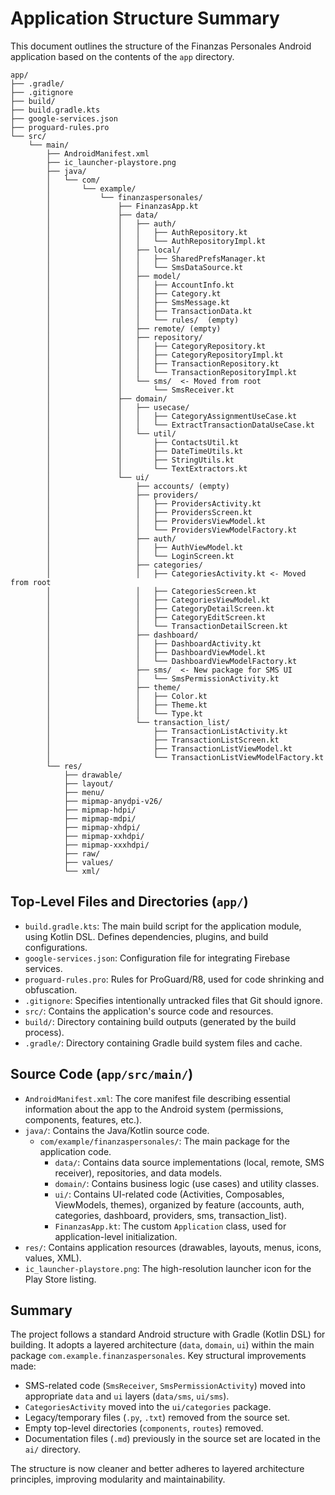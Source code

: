 # Application Structure Summary

This document outlines the structure of the Finanzas Personales Android application based on the contents of the `app` directory.

```
app/
├── .gradle/
├── .gitignore
├── build/
├── build.gradle.kts
├── google-services.json
├── proguard-rules.pro
└── src/
    └── main/
        ├── AndroidManifest.xml
        ├── ic_launcher-playstore.png
        ├── java/
        │   └── com/
        │       └── example/
        │           └── finanzaspersonales/
        │               ├── FinanzasApp.kt
        │               ├── data/
        │               │   ├── auth/
        │               │   │   ├── AuthRepository.kt
        │               │   │   └── AuthRepositoryImpl.kt
        │               │   ├── local/
        │               │   │   ├── SharedPrefsManager.kt
        │               │   │   └── SmsDataSource.kt
        │               │   ├── model/
        │               │   │   ├── AccountInfo.kt
        │               │   │   ├── Category.kt
        │               │   │   ├── SmsMessage.kt
        │               │   │   ├── TransactionData.kt
        │               │   │   └── rules/  (empty)
        │               │   ├── remote/ (empty)
        │               │   ├── repository/
        │               │   │   ├── CategoryRepository.kt
        │               │   │   ├── CategoryRepositoryImpl.kt
        │               │   │   ├── TransactionRepository.kt
        │               │   │   └── TransactionRepositoryImpl.kt
        │               │   └── sms/  <- Moved from root
        │               │       └── SmsReceiver.kt
        │               ├── domain/
        │               │   ├── usecase/
        │               │   │   ├── CategoryAssignmentUseCase.kt
        │               │   │   └── ExtractTransactionDataUseCase.kt
        │               │   └── util/
        │               │       ├── ContactsUtil.kt
        │               │       ├── DateTimeUtils.kt
        │               │       ├── StringUtils.kt
        │               │       └── TextExtractors.kt
        │               └── ui/
        │                   ├── accounts/ (empty)
        │                   ├── providers/
        │                   │   ├── ProvidersActivity.kt
        │                   │   ├── ProvidersScreen.kt
        │                   │   ├── ProvidersViewModel.kt
        │                   │   └── ProvidersViewModelFactory.kt
        │                   ├── auth/
        │                   │   ├── AuthViewModel.kt
        │                   │   └── LoginScreen.kt
        │                   ├── categories/
        │                   │   ├── CategoriesActivity.kt <- Moved from root
        │                   │   ├── CategoriesScreen.kt
        │                   │   ├── CategoriesViewModel.kt
        │                   │   ├── CategoryDetailScreen.kt
        │                   │   ├── CategoryEditScreen.kt
        │                   │   └── TransactionDetailScreen.kt
        │                   ├── dashboard/
        │                   │   ├── DashboardActivity.kt
        │                   │   ├── DashboardViewModel.kt
        │                   │   └── DashboardViewModelFactory.kt
        │                   ├── sms/  <- New package for SMS UI
        │                   │   └── SmsPermissionActivity.kt
        │                   ├── theme/
        │                   │   ├── Color.kt
        │                   │   ├── Theme.kt
        │                   │   └── Type.kt
        │                   └── transaction_list/
        │                       ├── TransactionListActivity.kt
        │                       ├── TransactionListScreen.kt
        │                       ├── TransactionListViewModel.kt
        │                       └── TransactionListViewModelFactory.kt
        └── res/
            ├── drawable/
            ├── layout/
            ├── menu/
            ├── mipmap-anydpi-v26/
            ├── mipmap-hdpi/
            ├── mipmap-mdpi/
            ├── mipmap-xhdpi/
            ├── mipmap-xxhdpi/
            ├── mipmap-xxxhdpi/
            ├── raw/
            ├── values/
            └── xml/
```

## Top-Level Files and Directories (`app/`)

*   `build.gradle.kts`: The main build script for the application module, using Kotlin DSL. Defines dependencies, plugins, and build configurations.
*   `google-services.json`: Configuration file for integrating Firebase services.
*   `proguard-rules.pro`: Rules for ProGuard/R8, used for code shrinking and obfuscation.
*   `.gitignore`: Specifies intentionally untracked files that Git should ignore.
*   `src/`: Contains the application's source code and resources.
*   `build/`: Directory containing build outputs (generated by the build process).
*   `.gradle/`: Directory containing Gradle build system files and cache.

## Source Code (`app/src/main/`)

*   `AndroidManifest.xml`: The core manifest file describing essential information about the app to the Android system (permissions, components, features, etc.).
*   `java/`: Contains the Java/Kotlin source code.
    *   `com/example/finanzaspersonales/`: The main package for the application code.
        *   `data/`: Contains data source implementations (local, remote, SMS receiver), repositories, and data models.
        *   `domain/`: Contains business logic (use cases) and utility classes.
        *   `ui/`: Contains UI-related code (Activities, Composables, ViewModels, themes), organized by feature (accounts, auth, categories, dashboard, providers, sms, transaction_list).
        *   `FinanzasApp.kt`: The custom `Application` class, used for application-level initialization.
*   `res/`: Contains application resources (drawables, layouts, menus, icons, values, XML).
*   `ic_launcher-playstore.png`: The high-resolution launcher icon for the Play Store listing.

## Summary

The project follows a standard Android structure with Gradle (Kotlin DSL) for building. It adopts a layered architecture (`data`, `domain`, `ui`) within the main package `com.example.finanzaspersonales`. 
Key structural improvements made:
*   SMS-related code (`SmsReceiver`, `SmsPermissionActivity`) moved into appropriate `data` and `ui` layers (`data/sms`, `ui/sms`).
*   `CategoriesActivity` moved into the `ui/categories` package.
*   Legacy/temporary files (`.py`, `.txt`) removed from the source set.
*   Empty top-level directories (`components`, `routes`) removed.
*   Documentation files (`.md`) previously in the source set are located in the `ai/` directory.

The structure is now cleaner and better adheres to layered architecture principles, improving modularity and maintainability. 